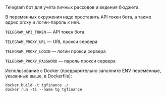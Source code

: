 Telegram бот для учёта личных расходов и ведения бюджета.

В переменных окружения надо проставить API токен бота, а также адрес proxy и логин-пароль к ней.

`TELEGRAM_API_TOKEN` — API токен бота

`TELEGRAM_PROXY_URL` — URL прокси сервера

`TELEGRAM_PROXY_LOGIN` — логин прокси сервера

`TELEGRAM_PROXY_PASSWORD` — пароль прокси сервера

Использование с Docker (предварительно заполните ENV переменные, указанные выше, в Dockerfile):

```
docker build -t tgfinance ./
docker run -ti --name tg tgfinance
```

